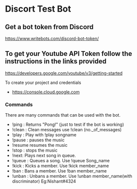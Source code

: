 # Discort Test Bot

## Get a bot token from Discord
https://www.writebots.com/discord-bot-token/

## To get your Youtube API Token follow the instructions in the links provided 
https://developers.google.com/youtube/v3/getting-started

To create your project and credentials 
- https://console.cloud.google.com

### Commands

There are many commands that can be used with the bot.
- !ping : Returns "Pong!" (just to test if the bot is working)
-	!clean : Clean messages use !clean (no._of_messages)
- !play : Play with !play songname
- !pause : pauses the music
- !resume resumes the music
-	!stop : stops the music
-	!next: Plays next song in queue.
-	!queue : Queues a song. Use !queue Song_name
-	!kick : Kicks a member. Use !kick member_name
-	!ban :  Bans a member. Use !ban member_name
- !unban : Unbans a member. Use !unban member_name(with discriminator) Eg:Nishant#4324
